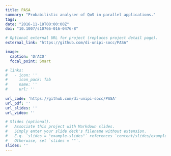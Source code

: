 ```yaml
---
title: PASA
summary: "Probabilistic analyser of QoS in parallel applications."
tags:
date: "2016-11-18T00:00:00Z"
doi: "10.1007/s10766-016-0476-8"

# Optional external URL for project (replaces project detail page).
external_link: "https://github.com/di-unipi-socc/PASA"

image:
  caption: 'DrACO'
  focal_point: Smart

# links:
#   - icon: ''
#     icon_pack: fab
#     name: ''
#     url: ''
  
url_code: 'https://github.com/di-unipi-socc/PASA'
url_pdf: ''
url_slides: ''
url_video: ''

# Slides (optional).
#   Associate this project with Markdown slides.
#   Simply enter your slide deck's filename without extension.
#   E.g. `slides = "example-slides"` references `content/slides/example-slides.md`.
#   Otherwise, set `slides = ""`.
slides: ''
---
```

<!-- Here you can insert a description -->
